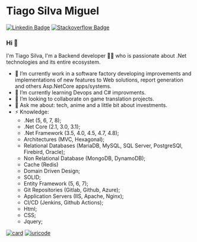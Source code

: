 Tiago Silva Miguel
=============
[![Linkedin Badge](https://img.shields.io/badge/-Tiago_Silva_Miguel-blue?style=flat-square&logo=Linkedin&logoColor=white&link=https://www.linkedin.com/in/tiagosilvamiguel/)](https://www.linkedin.com/in/tiagosilvamiguel/)
[![Stackoverflow Badge](https://img.shields.io/badge/-Stackoverflow-4CA143?style=flat-square&logo=Stackoverflow&logoColor=white&link=https://stackoverflow.com/users/10229652/tiago-silva-miguel)](https://stackoverflow.com/users/10229652/tiago-silva-miguel)


### Hi 👋
I'm Tiago Silva, I'm a Backend developer 👨‍💻 who is passionate about .Net technologies and its entire ecosystem. 

- 🔭 I’m currently work in a software factory developing improvements and implementations of new features to Web solutions, report generation and others Asp.NetCore apps/systems.
- 🌱 I’m currently learning Devops and C# improvments.
- 👯 I’m looking to collaborate on game translation projects.
- 💬 Ask me about: tech, anime and a little bit about investments.
- ⚡ Knowledge:   
  - .Net (5, 6, 7, 8);
  - .Net Core (2.1, 3.0, 3.1);
  - .Net Framework (3.5, 4.0, 4.5, 4.7, 4.8);
  - Architectures (MVC, Hexagonal);
  - Relational Databases (MariaDB, MySQL, SQL Server, PostgreSQl, Firebird, Oracle);
  - Non Relational Database (MongoDB, DynamoDB);
  - Cache (Redis)
  - Domain Driven Design;
  - SOLID;
  - Entity Framework (5, 6, 7);
  - Git Repositories (Gitlab, Github, Azure);
  - Application Servers (IIS, Apache, Nginx);
  - CI/CD (Jenkins, Github Actions);
  - Html;
  - CSS;
  - Jquery;

[![card](https://github-readme-stats.vercel.app/api?username=linkmadao&theme=default)](https://github.com/linkmadao/)
[![iuricode](https://github-readme-stats.vercel.app/api/top-langs/?username=linkmadao&hide=html&layout=compact&theme=default)](https://github.com/linkmadao/)
